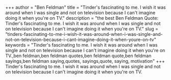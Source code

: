 +++
author = "Ben Feldman"
title = "Tinder's fascinating to me. I wish it was around when I was single and not on television because I can't imagine doing it when you're on TV."
description = "the best Ben Feldman Quote: Tinder's fascinating to me. I wish it was around when I was single and not on television because I can't imagine doing it when you're on TV."
slug = "tinders-fascinating-to-me-i-wish-it-was-around-when-i-was-single-and-not-on-television-because-i-cant-imagine-doing-it-when-youre-on-tv"
keywords = "Tinder's fascinating to me. I wish it was around when I was single and not on television because I can't imagine doing it when you're on TV.,ben feldman,ben feldman quotes,ben feldman quote,ben feldman sayings,ben feldman saying,quotes, sayings,quote, saying, motivation"
+++
Tinder's fascinating to me. I wish it was around when I was single and not on television because I can't imagine doing it when you're on TV.

